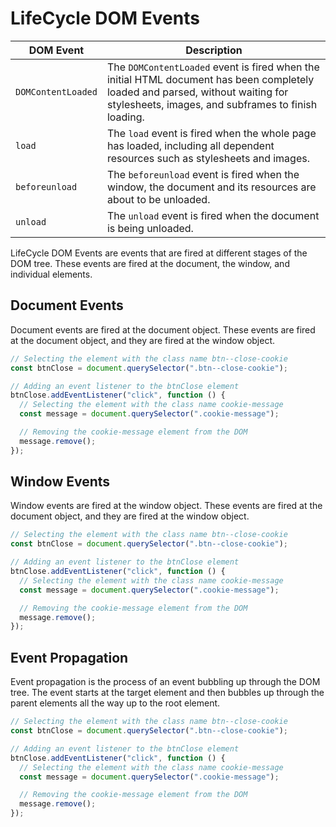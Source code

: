 # LifeCycle DOM Events

| DOM Event          | Description                                                                                                                                                                           |
| ------------------ | ------------------------------------------------------------------------------------------------------------------------------------------------------------------------------------- |
| `DOMContentLoaded` | The `DOMContentLoaded` event is fired when the initial HTML document has been completely loaded and parsed, without waiting for stylesheets, images, and subframes to finish loading. |
| `load`             | The `load` event is fired when the whole page has loaded, including all dependent resources such as stylesheets and images.                                                           |
| `beforeunload`     | The `beforeunload` event is fired when the window, the document and its resources are about to be unloaded.                                                                           |
| `unload`           | The `unload` event is fired when the document is being unloaded.                                                                                                                      |

LifeCycle DOM Events are events that are fired at different stages of the DOM tree. These events are fired at the document, the window, and individual elements.

## Document Events

Document events are fired at the document object. These events are fired at the document object, and they are fired at the window object.

```javascript
// Selecting the element with the class name btn--close-cookie
const btnClose = document.querySelector(".btn--close-cookie");

// Adding an event listener to the btnClose element
btnClose.addEventListener("click", function () {
  // Selecting the element with the class name cookie-message
  const message = document.querySelector(".cookie-message");

  // Removing the cookie-message element from the DOM
  message.remove();
});
```

## Window Events

Window events are fired at the window object. These events are fired at the document object, and they are fired at the window object.

```javascript
// Selecting the element with the class name btn--close-cookie
const btnClose = document.querySelector(".btn--close-cookie");

// Adding an event listener to the btnClose element
btnClose.addEventListener("click", function () {
  // Selecting the element with the class name cookie-message
  const message = document.querySelector(".cookie-message");

  // Removing the cookie-message element from the DOM
  message.remove();
});
```

## Event Propagation

Event propagation is the process of an event bubbling up through the DOM tree. The event starts at the target element and then bubbles up through the parent elements all the way up to the root element.

```javascript
// Selecting the element with the class name btn--close-cookie
const btnClose = document.querySelector(".btn--close-cookie");

// Adding an event listener to the btnClose element
btnClose.addEventListener("click", function () {
  // Selecting the element with the class name cookie-message
  const message = document.querySelector(".cookie-message");

  // Removing the cookie-message element from the DOM
  message.remove();
});
```
